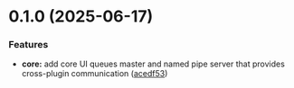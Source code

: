 # 0.1.0 (2025-06-17)


### Features

* **core:** add core UI queues master and named pipe server that provides cross-plugin communication ([acedf53](https://github.com/leoweyr/LeviInterface/commit/acedf53b29e101f45e2d8fac001f3fb9c096c0e6))



